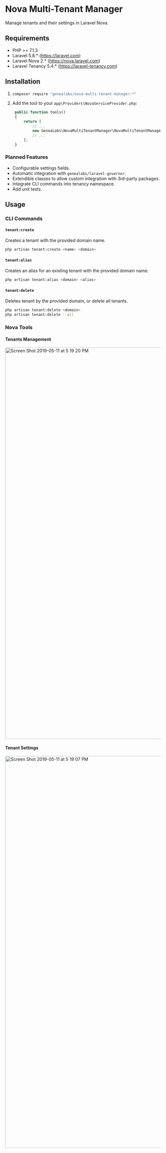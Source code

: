 # Nova Multi-Tenant Manager
Manage tenants and their settings in Laravel Nova.

## Requirements
- PHP >= 7.1.3
- Laravel 5.8.* (https://laravel.com)
- Laravel Nova 2.* (https://nova.laravel.com)
- Laravel Tenancy 5.4.* (https://laravel-tenancy.com)

## Installation
1. ```sh
   composer require "genealabs/nova-multi-tenant-manager:*"
   ```
2. Add the tool to your `app\Providers\NovaServiceProvider.php`:
   ```php
    public function tools()
    {
        return [
            // ...
            new GeneaLabs\NovaMultiTenantManager\NovaMultiTenantManager,
            // ...
        ];
    }
   ```

### Planned Features
- Configurable settings fields.
- Automatic integration with `genealabs/laravel-governor`.
- Extendible classes to allow custom integration with 3rd-party packages.
- Integrate CLI commands into tenancy namespace.
- Add unit tests.

## Usage
### CLI Commands
#### `tenant:create`
Creates a tenant with the provided domain name.
```sh
php artisan tenant:create <name> <domain>
```

#### `tenant:alias`
Creates an alias for an existing tenant with the provided domain name.
```sh
php artisan tenant:alias <domain> <alias>
```

#### `tenant:delete`
Deletes tenant by the provided domain, or delete all tenants.
```sh
php artisan tenant:delete <domain>
php artisan tenant:delete --all
```

### Nova Tools
#### Tenants Management
<img width="1267" alt="Screen Shot 2019-05-11 at 5 19 20 PM" src="https://user-images.githubusercontent.com/1791050/57576338-26298780-7412-11e9-8a16-44f465d20665.png">

#### Tenant Settings
<img width="1269" alt="Screen Shot 2019-05-11 at 5 19 07 PM" src="https://user-images.githubusercontent.com/1791050/57576337-26298780-7412-11e9-8169-bd1bb38a9924.png">
